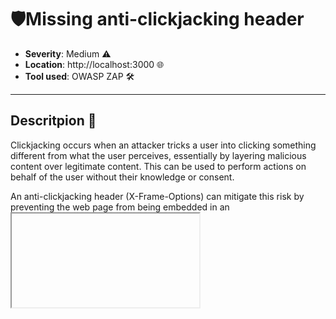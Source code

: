 # 🛡️Missing anti-clickjacking header

- **Severity**: Medium ⚠️
- **Location**: http://localhost:3000 🌐
- **Tool used**: OWASP ZAP 🛠️ 

---

## Descritpion 📖
Clickjacking occurs when an attacker tricks a user into clicking something different from what the user perceives, essentially by layering malicious content over legitimate content. This can be used to perform actions on behalf of the user without their knowledge or consent.

An anti-clickjacking header (X-Frame-Options) can mitigate this risk by preventing the web page from being embedded in an <iframe>, which is a common attack vector for clickjacking. Without this header, malicious websites could load your application in an invisible <iframe> and trick users into interacting with it.

---

## Proof of concept 🧪

1. open OWASP ZAP and proxy traffic through firefox.
2. Visit 'http://localhost:3000' (OWASP Juice Shop running locally).
3. Inspect the HTTP response headers for any page using ZAP.
4. Observe that there is no *X-frame-Options header* or no *Content-security-policy* directive for *frame-ancestors*

---

## Impact 🟥:

Without proper anti-clickjacking:
- Attackers can embed your application in a hidden *<iframe>* on their malicious site.
- The user might unknowingly interact with your application, leading to actions such as changing account settings or making purchases without consent.

---

## Recommendation 💻:

Modern Web browsers support the Content-Security-Policy and X-Frame-Options HTTP headers. Ensure one of them is set on all web pages returned by your site/app.
If you expect the page to be framed only by pages on your server (e.g. it's part of a FRAMESET) then you'll want to use SAMEORIGIN, otherwise if you never expect the page to be framed, you should use DENY. Alternatively consider implementing Content Security Policy's "frame-ancestors" directive.

To prevent clickjacking:

Implement the X-Frame-Options HTTP header with DENY or SAMEORIGIN as its value: X-Frame-Options: DENY or X-Frame-Options: SAMEORIGIN

Alternatively, use Content Security Policy (CSP) with the frame-ancestors directive: Content-Security-Policy: frame-ancestors 'none';


